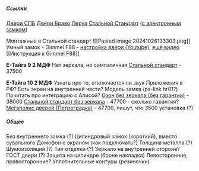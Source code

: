 ##### Ссылки
[Двери СПБ](https://dveri-spb.ru/metallicheskie-dveri.html?catalog_filter%5Bprice%5D%5Bfrom%5D=12500&catalog_filter%5Bprice%5D%5Bto%5D=174000&catalog_filter%5B7%5D%5B%5D=3)
[Двери Браво](https://dveribravo.ru/catalog/vhodnye-dveri/f/v-kvartiru/1/12_1/14/s-zerkalom_1.html)
[Леруа](https://spb.lemanapro.ru/catalogue/vhodnye-dveri-v-kvartiru/?13468=1.2_1.4_1.5_1.8&20047=Да&utm_referrer=https%3A%2F%2Fyandex.ru%2F&02767=Да)
[Стальной Стандарт](https://стальнойстандарт.рф/product-tag/s-zerkalom/) ([с электронным замком](https://стальнойстандарт.рф/product-category/bravo/))

Монтажные в Стальной стандарт
![[Pasted image 20241026133303.png]]
Умный замок - Gimmel F88 - [настройка двери (Youtube)](https://www.youtube.com/watch?v=7QtXq5eZRnM&t=2s), [ещё видео](https://www.youtube.com/watch?v=Qy66UaBpoS8) 
[[Инструкция к Gimmel F88]]

**E-Тайга 9 2 МДФ**
Нет зеркала, но симпатичная
[Стальной стандарт](https://стальнойстандарт.рф/product/bravo-porta-r-104-antik-serebro/) - 37500

**Е-Тайга 10 2 МДФ** 
Узнать про то, отключается ли звук
Приложения в РФ?
Есть экран на внутренней части?
Модель замка (ps-link hr01?)
Почитать про интеграцию с Алисой?
[Озон без зеркала (без гарантии)](https://www.ozon.ru/product/vhodnaya-dver-960h2050-levaya-e-tayga-10-sm-2mdf-s-umnym-zamkom-gimmel-f88-1622747662/?from_sku=1622747662&oos_search=false) - 38000
[Стальной стандарт без зеркала](https://стальнойстандарт.рф/product/bravo-porta-s-55-55/) - 47700 - сколько гарантия?
[Мегаполис дверей (Петроградка)](https://dveri-spb.pro/catalog/detail/e-tayga-10-sm-2-mdf/?ysclid=m2q0r8sk1e210662429) - 47700, пишут, что 3500 установка (?)


##### Общее
Без внутреннего замка (?)
Цилиндровый замок (короткий), вместо сувального
Домофон с экраном (как подключать?)
Толщина металла (?)
Шумоизоляция (?)
Тип отделки (?)
Зеркало на внутренней стороне?
ГОСТ двери (?)
Защита на цилиндре (броне накладка)
Левосторонние, правосторонние?
Уплотнительные контуры (резиночки)